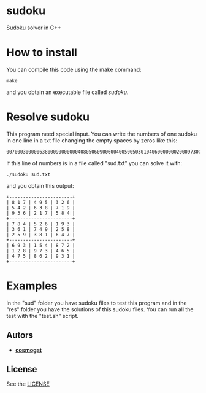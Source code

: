# sudoku
Sudoku solver in C++
# How to install
You can compile this code using the make command:
```
make
```
and you obtain an executable file called *sudoku*.
# Resolve sudoku
This program need special input. You can write the numbers of one sudoku in one line in a txt file changing the empty spaces by zeros like this:
```
007000300000638000900000004080506090060040050050301040600000002000973000005000900
```
If this line of numbers is in a file called "sud.txt" you can solve it with:
```
./sudoku sud.txt
```
and you obtain this output:
```
+-----------------------+
| 8 1 7 | 4 9 5 | 3 2 6 | 
| 5 4 2 | 6 3 8 | 7 1 9 | 
| 9 3 6 | 2 1 7 | 5 8 4 | 
+-----------------------+
| 7 8 4 | 5 2 6 | 1 9 3 | 
| 3 6 1 | 7 4 9 | 2 5 8 | 
| 2 5 9 | 3 8 1 | 6 4 7 | 
+-----------------------+
| 6 9 3 | 1 5 4 | 8 7 2 | 
| 1 2 8 | 9 7 3 | 4 6 5 | 
| 4 7 5 | 8 6 2 | 9 3 1 | 
+-----------------------+
```
# Examples
In the "sud" folder you have sudoku files to test this program and in the "res" folder you have the solutions of this sudoku files.
You can run all the test with the "test.sh" script.
## Autors
* **[cosmogat](https://github.com/cosmogat)**
## License
See the [LICENSE](LICENSE)
